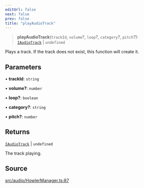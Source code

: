 ```yaml
---
editUrl: false
next: false
prev: false
title: "playAudioTrack"
---
```


> **playAudioTrack**(`trackId`, `volume`?, `loop`?, `category`?, `pitch`?): [`IAudioTrack`](/api/interfaces/iaudiotrack/) \| `undefined`

Plays a track. If the track does not exist, this function will create it.

## Parameters

• **trackId**: `string`

• **volume?**: `number`

• **loop?**: `boolean`

• **category?**: `string`

• **pitch?**: `number`

## Returns

[`IAudioTrack`](/api/interfaces/iaudiotrack/) \| `undefined`

The track playing.

## Source

[src/audio/HowlerManager.ts:87](https://github.com/relishinc/dill-pixel/blob/c79d8e8552aaa0f13a29535c819ae67d025b4669/src/audio/HowlerManager.ts#L87)
